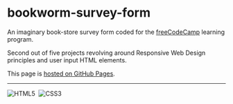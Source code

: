 # bookworm-survey-form

An imaginary book-store survey form coded for the [freeCodeCamp](https://www.freecodecamp.org) learning program.

Second out of five projects revolving around Responsive Web Design principles and user input HTML elements.

This page is [hosted on GitHub Pages](https://marcocosta1618.github.io/bookworm-survey-form/).

---

![HTML5](https://img.shields.io/badge/HTML5-red.svg?&logo=html5&logoColor=white)&nbsp;
![CSS3](https://img.shields.io/badge/CSS3-blue.svg?&logo=css3&logoColor=white)&nbsp;
